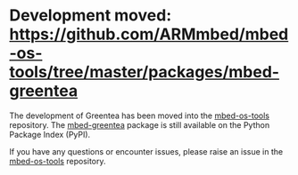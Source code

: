# Development moved: https://github.com/ARMmbed/mbed-os-tools/tree/master/packages/mbed-greentea

The development of Greentea has been moved into the [mbed-os-tools](https://github.com/ARMmbed/mbed-os-tools/) repository. The [mbed-greentea](https://pypi.org/project/mbed-greentea/) package is still available on the Python Package Index (PyPI).

If you have any questions or encounter issues, please raise an issue in the [mbed-os-tools](https://github.com/ARMmbed/mbed-os-tools/) repository.
